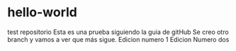 # hello-world
test repositorio
Esta es una prueba siguiendo la guia de gitHub
Se creo otro branch y vamos a ver que más sigue.
Edicion numero 1
Edicion Numero dos
